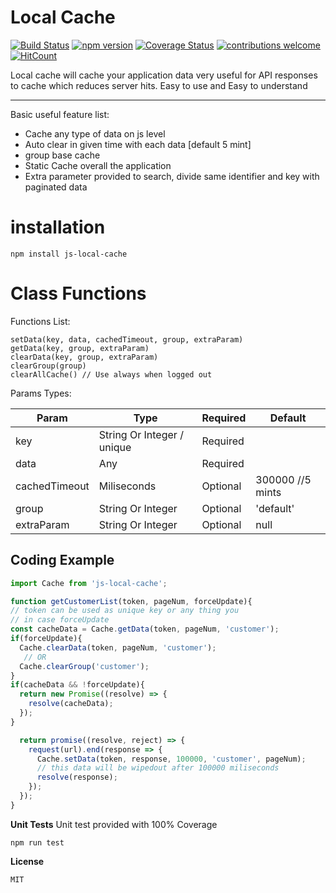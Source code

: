 Local Cache
===================
[![Build Status](https://travis-ci.org/adeelakram696/local-cache.svg?branch=master)](https://travis-ci.org/adeelakram696/local-cache)
[![npm version](https://badge.fury.io/js/js-local-cache.svg)](https://badge.fury.io/js/js-local-cache)
[![Coverage Status](https://coveralls.io/repos/github/adeelakram696/local-cache/badge.svg?branch=master)](https://coveralls.io/github/adeelakram696/local-cache?branch=master)
[![contributions welcome](https://img.shields.io/badge/contributions-welcome-brightgreen.svg?style=flat)](https://github.com/dwyl/esta/issues)
[![HitCount](http://hits.dwyl.io/adeelakram696/local-cache.svg)](http://hits.dwyl.io/adeelakram696/local-cache)

Local cache will cache your application data very useful for API responses to cache which reduces server hits. Easy to use and Easy to understand

----------
Basic useful feature list:

 * Cache any type of data on js level
 * Auto clear in given time with each data [default 5 mint]
 * group base cache
 * Static Cache overall the application
 * Extra parameter provided to search, divide same identifier and key with paginated data

installation
===================

    npm install js-local-cache

Class Functions
===================
Functions List:

    setData(key, data, cachedTimeout, group, extraParam)
    getData(key, group, extraParam)
    clearData(key, group, extraParam)
    clearGroup(group)
    clearAllCache() // Use always when logged out

Params Types:

| Param     | Type | Required   | Default   |
| ------- | ---- | --- | --- |
| key | String Or Integer / unique | Required|     |
| data | Any | Required |     |
| cachedTimeout | Miliseconds | Optional |  300000 //5 mints   |
| group | String Or Integer | Optional| 'default'    |
| extraParam | String Or Integer |   Optional   | null|



Coding Example
-------------
```javascript
import Cache from 'js-local-cache';

function getCustomerList(token, pageNum, forceUpdate){
// token can be used as unique key or any thing you
// in case forceUpdate
const cacheData = Cache.getData(token, pageNum, 'customer');
if(forceUpdate){
  Cache.clearData(token, pageNum, 'customer');
   // OR
  Cache.clearGroup('customer');
}
if(cacheData && !forceUpdate){
  return new Promise((resolve) => {
    resolve(cacheData);
  });
}

  return promise((resolve, reject) => {
    request(url).end(response => {
      Cache.setData(token, response, 100000, 'customer', pageNum);
      // this data will be wipedout after 100000 miliseconds
      resolve(response);
    });
  });
}
```
**Unit Tests**
Unit test provided with 100% Coverage

    npm run test

**License**

    MIT
